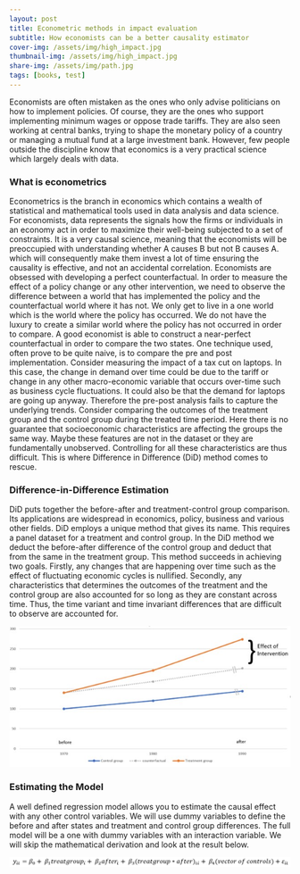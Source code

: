 ```yaml
---
layout: post
title: Econometric methods in impact evaluation
subtitle: How economists can be a better causality estimator
cover-img: /assets/img/high_impact.jpg
thumbnail-img: /assets/img/high_impact.jpg
share-img: /assets/img/path.jpg
tags: [books, test]
---
```


Economists are often mistaken as the ones who only advise politicians on how to implement policies. Of course, they are the ones who support implementing minimum wages or oppose trade tariffs. They are also seen working at central banks, trying to shape the monetary policy of a country or managing a mutual fund at a large investment bank. However, few people outside the discipline know that economics is a very practical science which largely deals with data. 

### What is econometrics
Econometrics is the branch in economics which contains a wealth of statistical and mathematical tools used in data analysis and data science. For economists, data represents the signals how the firms or individuals in an economy act in order to maximize their well-being subjected to a set of constraints. It is a very causal science, meaning that the economists will be preoccupied with understanding whether A causes B but not B causes A. which will consequently make them invest a lot of time ensuring the causality is effective, and not an accidental correlation. 
Economists are obsessed with developing a perfect counterfactual.  In order to measure the effect of a policy change or any other intervention, we need to observe the difference between a world that has implemented the policy and the counterfactual world where it has not. We only get to live in a one world which is the world where the policy has occurred. We do not have the luxury to create a similar world where the policy has not occurred in order to compare. A good economist is able to construct a near-perfect counterfactual in order to compare the two states. One technique used, often prove to be quite naive, is to compare the pre and post implementation. Consider measuring the impact of a tax cut on laptops. In this case, the change in demand over time could be due to the tariff or change in any other macro-economic variable that occurs over-time such as business cycle fluctuations. It could also be that the demand for laptops are going up anyway. Therefore the pre-post analysis fails to capture the underlying trends. Consider comparing the outcomes of the treatment group and the control group during the treated time period. Here there is no guarantee that socioeconomic characteristics are affecting the groups the same way. Maybe these features are not in the dataset or they are fundamentally unobserved. Controlling for all these characteristics are thus difficult. This is where Difference in Difference (DiD) method comes to rescue.

### Difference-in-Difference Estimation
DiD puts together the before-after and treatment-control group comparison. Its applications are widespread in economics, policy, business and various other fields. DiD employs a unique method that gives its name. This requires a panel dataset for a treatment and control group. In the DiD method we deduct the before-after difference of the control group and deduct that from the same in the treatment group. This method succeeds in achieving two goals. Firstly, any changes that are happening over time such as the effect of fluctuating economic cycles is nullified.  Secondly, any characteristics that determines the outcomes of the treatment and the control group are also accounted for so long as they are constant across time. Thus, the time variant and time invariant differences that are difficult to observe are accounted for.  


![Did_image](/assets/img/did_pic.jpg)



### Estimating the Model
A well defined regression model allows you to estimate the causal effect with any other control variables. We will use dummy variables to define the before and after states and treatment and control group differences. The full model will be a one with dummy variables with an interaction variable. We will skip the mathematical derivation and look at the result below.


![Did_equation](/assets/img/did_equation.PNG)

